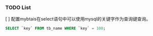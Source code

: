 ### TODO List
[ ] 配置mybtais在select语句中可以使用mysql的关键字作为查询键查询。
```sql
SELECT `key` FROM tb_name WHERE `key` = 100;
```